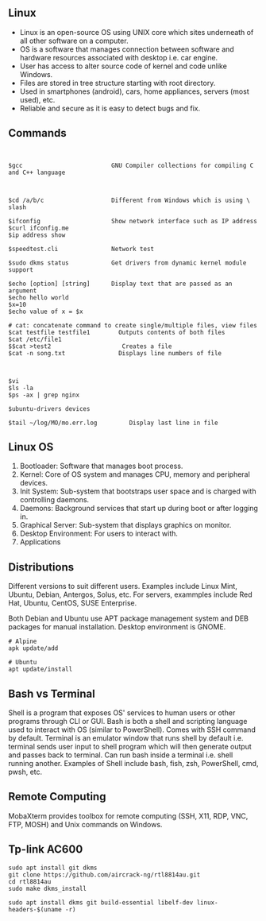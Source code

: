 ## Linux

- Linux is an open-source OS using UNIX core which sites underneath of all other software on a computer.
- OS is a software that manages connection between software and hardware resources associated with desktop i.e. car engine.
- User has access to alter source code of kernel and code unlike Windows.
- Files are stored in tree structure starting with root directory.
- Used in smartphones (android), cars, home appliances, servers (most used), etc.
- Reliable and secure as it is easy to detect bugs and fix.

## Commands

```


$gcc                         GNU Compiler collections for compiling C and C++ language



$cd /a/b/c                   Different from Windows which is using \ slash

$ifconfig                    Show network interface such as IP address
$curl ifconfig.me
$ip address show

$speedtest.cli               Network test

$sudo dkms status            Get drivers from dynamic kernel module support

$echo [option] [string]      Display text that are passed as an argument
$echo hello world
$x=10
$echo value of x = $x

# cat: concatenate command to create single/multiple files, view files
$cat testfile testfile1        Outputs contents of both files
$cat /etc/file1
$$cat >test2                    Creates a file
$cat -n song.txt               Displays line numbers of file



$vi
$ls -la
$ps -ax | grep nginx

$ubuntu-drivers devices

$tail ~/log/MO/mo.err.log         Display last line in file
```

## Linux OS

1. Bootloader: Software that manages boot process.
2. Kernel: Core of OS system and manages CPU, memory and peripheral devices.
3. Init System: Sub-system that bootstraps user space and is charged with controlling daemons.
4. Daemons: Background services that start up during boot or after logging in.
5. Graphical Server: Sub-system that displays graphics on monitor.
6. Desktop Environment: For users to interact with.
7. Applications

## Distributions

Different versions to suit different users. Examples include Linux Mint, Ubuntu, Debian, Antergos, Solus, etc. For servers, exammples include Red Hat, Ubuntu, CentOS, SUSE Enterprise.

Both Debian and Ubuntu use APT package management system and DEB packages for manual installation. Desktop environment is GNOME.

```
# Alpine
apk update/add

# Ubuntu
apt update/install
```

## Bash vs Terminal

Shell is a program that exposes OS' services to human users or other programs through CLI or GUI. Bash is both a shell and scripting language used to interact with OS (similar to PowerShell). Comes with SSH command by default. Terminal is an emulator window that runs shell by default i.e. terminal sends user input to shell program which will then generate output and passes back to terminal. Can run bash inside a terminal i.e. shell running another. Examples of Shell include bash, fish, zsh, PowerShell, cmd, pwsh, etc.

## Remote Computing

MobaXterm provides toolbox for remote computing (SSH, X11, RDP, VNC, FTP, MOSH) and Unix commands on Windows.

## Tp-link AC600

```
sudo apt install git dkms
git clone https://github.com/aircrack-ng/rtl8814au.git
cd rtl8814au
sudo make dkms_install

sudo apt install dkms git build-essential libelf-dev linux-headers-$(uname -r)
```
